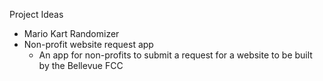 Project Ideas

- Mario Kart Randomizer
- Non-profit website request app
  - An app for non-profits to submit a request for a website to be built by the Bellevue FCC